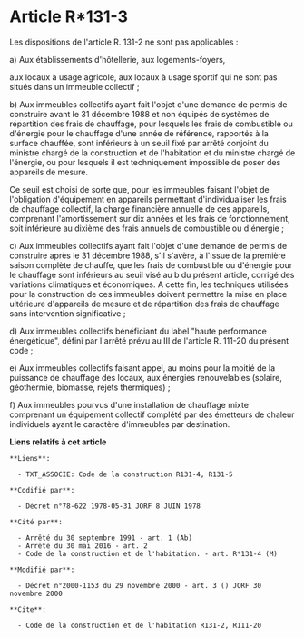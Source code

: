 # Article R*131-3

Les dispositions de l'article R. 131-2 ne sont pas applicables :

a) Aux établissements d'hôtellerie, aux logements-foyers,

aux locaux à usage agricole, aux locaux à usage sportif qui ne sont pas situés dans un immeuble collectif ;

b) Aux immeubles collectifs ayant fait l'objet d'une demande de permis de construire avant le 31 décembre 1988 et non équipés
de systèmes de répartition des frais de chauffage, pour lesquels les frais de combustible ou d'énergie pour le chauffage
d'une année de référence, rapportés à la surface chauffée, sont inférieurs à un seuil fixé par arrêté conjoint du ministre
chargé de la construction et de l'habitation et du ministre chargé de l'énergie, ou pour lesquels il est techniquement
impossible de poser des appareils de mesure.

Ce seuil est choisi de sorte que, pour les immeubles faisant l'objet de l'obligation d'équipement en appareils permettant
d'individualiser les frais de chauffage collectif, la charge financière annuelle de ces appareils, comprenant l'amortissement
sur dix années et les frais de fonctionnement, soit inférieure au dixième des frais annuels de combustible ou d'énergie ;

c) Aux immeubles collectifs ayant fait l'objet d'une demande de permis de construire après le 31 décembre 1988, s'il s'avère,
à l'issue de la première saison complète de chauffe, que les frais de combustible ou d'énergie pour le chauffage sont
inférieurs au seuil visé au b du présent article, corrigé des variations climatiques et économiques. A cette fin, les
techniques utilisées pour la construction de ces immeubles doivent permettre la mise en place ultérieure d'appareils de
mesure et de répartition des frais de chauffage sans intervention significative ;

d) Aux immeubles collectifs bénéficiant du label "haute performance énergétique", défini par l'arrêté prévu au III de
l'article R. 111-20 du présent code ;

e) Aux immeubles collectifs faisant appel, au moins pour la moitié de la puissance de chauffage des locaux, aux énergies
renouvelables (solaire, géothermie, biomasse, rejets thermiques) ;

f) Aux immeubles pourvus d'une installation de chauffage mixte comprenant un équipement collectif complété par des émetteurs
de chaleur individuels ayant le caractère d'immeubles par destination.

**Liens relatifs à cet article**

	**Liens**:

	  - TXT_ASSOCIE: Code de la construction R131-4, R131-5

	**Codifié par**:

	  - Décret n°78-622 1978-05-31 JORF 8 JUIN 1978

	**Cité par**:

	  - Arrêté du 30 septembre 1991 - art. 1 (Ab)
	  - Arrêté du 30 mai 2016 - art. 2
	  - Code de la construction et de l'habitation. - art. R*131-4 (M)

	**Modifié par**:

	  - Décret n°2000-1153 du 29 novembre 2000 - art. 3 () JORF 30 novembre 2000

	**Cite**:

	  - Code de la construction et de l'habitation R131-2, R111-20
